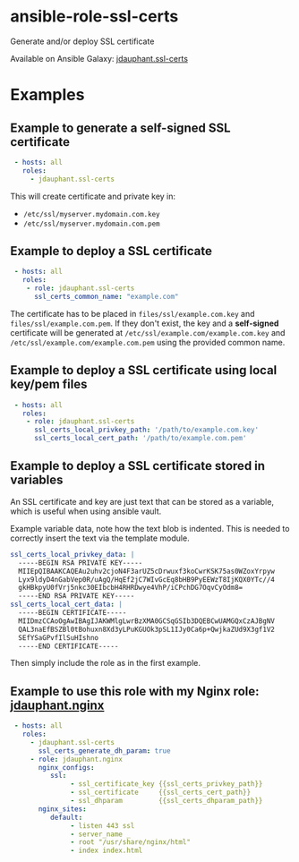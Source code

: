 ansible-role-ssl-certs
======================

Generate and/or deploy SSL certificate

Available on Ansible Galaxy: [jdauphant.ssl-certs](https://galaxy.ansible.com/jdauphant/ssl-certs/)

# Examples

## Example to generate a self-signed SSL certificate

```YAML
 - hosts: all
   roles:
     - jdauphant.ssl-certs
```

This will create certificate and private key in:

- `/etc/ssl/myserver.mydomain.com.key`
- `/etc/ssl/myserver.mydomain.com.pem`

## Example to deploy a SSL certificate

```YAML
 - hosts: all
   roles:
    - role: jdauphant.ssl-certs
      ssl_certs_common_name: "example.com"
```

The certificate has to be placed in `files/ssl/example.com.key` and `files/ssl/example.com.pem`. If
they don't exist, the key and a **self-signed** certificate will be generated at
`/etc/ssl/example.com/example.com.key` and `/etc/ssl/example.com/example.com.pem` using the provided common name.


## Example to deploy a SSL certificate using local key/pem files

```YAML
 - hosts: all
   roles:
    - role: jdauphant.ssl-certs
      ssl_certs_local_privkey_path: '/path/to/example.com.key'
      ssl_certs_local_cert_path: '/path/to/example.com.pem'
```

## Example to deploy a SSL certificate stored in variables

An SSL certificate and key are just text that can be stored as a variable, which is useful when
using ansible vault.

Example variable data, note how the text blob is indented. This is needed to correctly insert the
text via the template module.

```YAML
ssl_certs_local_privkey_data: |
  -----BEGIN RSA PRIVATE KEY-----
  MIIEpQIBAAKCAQEAu2uhv2cjoN4F3arUZ5cDrwuxf3koCwrKSK75as0WZoxYrpyw
  Lyx9ldyD4nGabVep0R/uAgQ/HqEf2jC7WIvGcEq8bHB9PyEEWzT8IjKQX0YTc//4
  gkHBkpyU0fVrj5nkc30EIbcbH4RHRDwye4VhP/iCPchDG7OqvCyOdm8=
  -----END RSA PRIVATE KEY-----
ssl_certs_local_cert_data: |
  -----BEGIN CERTIFICATE-----
  MIIDmzCCAoOgAwIBAgIJAKWMlgLwrBzXMA0GCSqGSIb3DQEBCwUAMGQxCzAJBgNV
  QAL3naEfBSZBl0tBohuxn8Xd3yLPuKGUOk3pSL1IJy0Ca6p+QwjkaZUd9X3gf1V2
  SEfYSaGPvfIlSuHIshno
  -----END CERTIFICATE-----
```

Then simply include the role as in the first example.

## Example to use this role with my Nginx role: [jdauphant.nginx](https://github.com/jdauphant/ansible-role-nginx)

```YAML
 - hosts: all
   roles:
     - jdauphant.ssl-certs
       ssl_certs_generate_dh_param: true
     - role: jdauphant.nginx
       nginx_configs:
          ssl:
               - ssl_certificate_key {{ssl_certs_privkey_path}}
               - ssl_certificate     {{ssl_certs_cert_path}}
               - ssl_dhparam         {{ssl_certs_dhparam_path}}
       nginx_sites:
          default:
               - listen 443 ssl
               - server_name _
               - root "/usr/share/nginx/html"
               - index index.html
```
